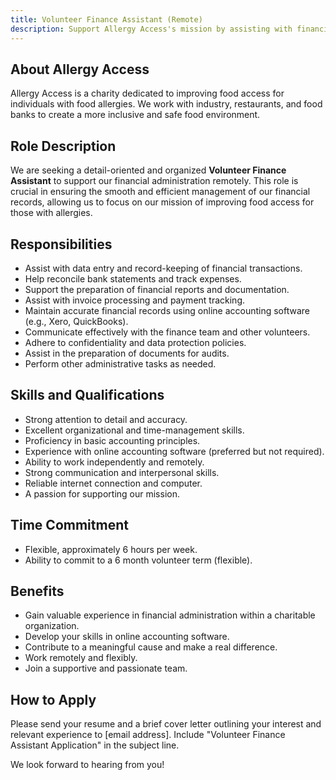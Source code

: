 ```yaml
---
title: Volunteer Finance Assistant (Remote)
description: Support Allergy Access's mission by assisting with financial administration remotely.
---
```


## About Allergy Access

Allergy Access is a charity dedicated to improving food access for individuals with food allergies. We work with industry, restaurants, and food banks to create a more inclusive and safe food environment.

## Role Description

We are seeking a detail-oriented and organized **Volunteer Finance Assistant** to support our financial administration remotely. This role is crucial in ensuring the smooth and efficient management of our financial records, allowing us to focus on our mission of improving food access for those with allergies.

## Responsibilities

* Assist with data entry and record-keeping of financial transactions.
* Help reconcile bank statements and track expenses.
* Support the preparation of financial reports and documentation.
* Assist with invoice processing and payment tracking.
* Maintain accurate financial records using online accounting software (e.g., Xero, QuickBooks).
* Communicate effectively with the finance team and other volunteers.
* Adhere to confidentiality and data protection policies.
* Assist in the preparation of documents for audits.
* Perform other administrative tasks as needed.

## Skills and Qualifications

* Strong attention to detail and accuracy.
* Excellent organizational and time-management skills.
* Proficiency in basic accounting principles.
* Experience with online accounting software (preferred but not required).
* Ability to work independently and remotely.
* Strong communication and interpersonal skills.
* Reliable internet connection and computer.
* A passion for supporting our mission.

## Time Commitment

* Flexible, approximately 6 hours per week.
* Ability to commit to a 6 month volunteer term (flexible).

## Benefits

* Gain valuable experience in financial administration within a charitable organization.
* Develop your skills in online accounting software.
* Contribute to a meaningful cause and make a real difference.
* Work remotely and flexibly.
* Join a supportive and passionate team.

## How to Apply

Please send your resume and a brief cover letter outlining your interest and relevant experience to [email address]. Include "Volunteer Finance Assistant Application" in the subject line.

We look forward to hearing from you!